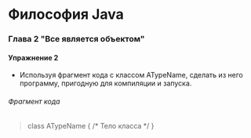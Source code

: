 # Философия Java
### Глава 2 "Все является объектом"
#### Упражнение 2
* Используя фрагмент кода с классом ATypeName, сделать из него программу, пригодную для компиляции и запуска.
###### Фрагмент кода
>class ATypeName { /* Тело класса */ }